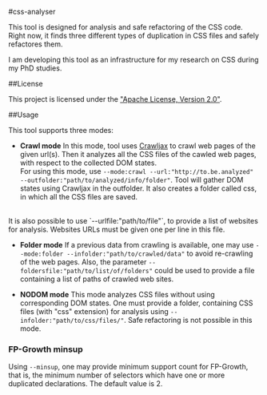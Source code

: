 #css-analyser

This tool is designed for analysis and safe refactoring of the CSS code.
Right now, it finds three different types of duplication in CSS files and safely refactores them.

I am developing this tool as an infrastructure for my research on CSS during my PhD studies.

##License

This project is licensed under the ["Apache License, Version 2.0"](https://github.com/crawljax/crawljax/blob/master/LICENSE).

##Usage

This tool supports three modes:

* **Crawl mode** In this mode, tool uses [Crawljax](https://github.com/crawljax/crawljax) 
to crawl web pages of the given url(s). Then it analyzes all the CSS files of the cawled web pages,
with respect to the collected DOM states. <br />
For using this mode, use `--mode:crawl --url:"http://to.be.analyzed" --outfolder:"path/to/analyzed/info/folder"`.
Tool will gather DOM states using Crawljax in the outfolder. It also creates a folder called css, in which 
all the CSS files are saved. 
<br />
It is also possible to use `--urlfile:"path/to/file"`, to provide a list of websites for analysis. Websites 
URLs must be given one per line in this file.

* **Folder mode** If a previous data from crawling is available, one may use
`--mode:folder --infolder:"path/to/crawled/data"` to avoid re-crawling of the web pages. Also, the parameter
`--foldersfile:"path/to/list/of/folders"` could be used to provide a file containing a list of paths of crawled 
web sites.

* **NODOM mode** This mode analyzes CSS files without using corresponding DOM states. One must provide a folder,
containing CSS files (with "css" extension) for analysis using `--infolder:"path/to/css/files/"`. Safe refactoring is 
not possible in this mode.

### FP-Growth minsup
Using `--minsup`, one may provide minimum support count for FP-Growth, that is, the minimum number of selectors 
which have one or more duplicated declarations. The default value is 2.
